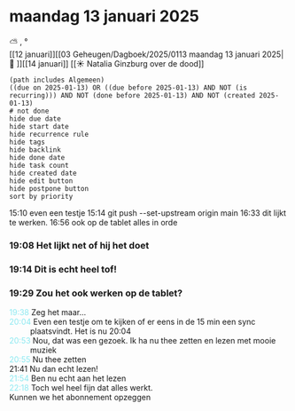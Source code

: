 # maandag 13 januari 2025

⛅ , °<br>[[12 januari]][[03 Geheugen/Dagboek/2025/0113 maandag 13 januari 2025| 📓 ]][[14 januari]]
[[☀️ Natalia Ginzburg over de dood]]
```tasks
(path includes Algemeen)
((due on 2025-01-13) OR ((due before 2025-01-13) AND NOT (is recurring))) AND NOT (done before 2025-01-13) AND NOT (created 2025-01-13)
# not done
hide due date
hide start date
hide recurrence rule
hide tags
hide backlink
hide done date
hide task count
hide created date
hide edit button
hide postpone button 
sort by priority 
```
15:10 even een testje
15:14 git push --set-upstream origin main
16:33 dit lijkt te werken.
16:56 ook op de tablet alles in orde
### 19:08 Het lijkt net of hij het doet 
### 19:14 Dit is echt heel tof! 
### 19:29 Zou het ook werken op de tablet? 
<p style="padding-left: 2.7em; text-indent: -2.7em; margin: 0;"><font color=#8be9f1>19:38</font>  Zeg het maar...</p>
<p style="padding-left: 2.7em; text-indent: -2.7em; margin: 0;"><font color=#8be9f1>20:04</font>  Even een testje om te kijken of er eens in de 15 min een sync plaatsvindt. Het is nu 20:04</p>
<p style="padding-left: 2.7em; text-indent: -2.7em; margin: 0;"><font color=#8be9f1>20:53</font>  Nou, dat was een gezoek. Ik ha nu thee zetten en lezen met mooie muziek</p>
<p style="padding-left: 2.7em; text-indent: -2.7em; margin: 0;"><font color=#8be9f1>20:55</font>  Nu thee zetten </p>
21:41 Nu dan echt lezen! 
<p style="padding-left: 2.7em; text-indent: -2.7em; margin: 0;"><font color=#8be9f1>21:54</font>  Ben nu echt aan het lezen</p>
<p style="padding-left: 2.7em; text-indent: -2.7em; margin: 0;"><font color=#8be9f1>22:18</font>  Toch wel heel fijn dat alles werkt.</p>
	Kunnen we het abonnement opzeggen 